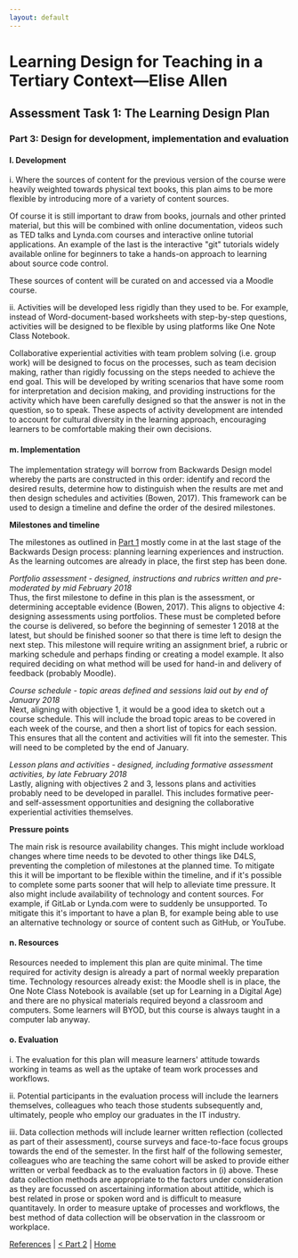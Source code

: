 ```yaml
---
layout: default
---
```

# Learning Design for Teaching in a Tertiary Context—Elise Allen
## Assessment Task 1: The Learning Design Plan

### Part 3: Design for development, implementation and evaluation

#### l. Development
i. Where the sources of content for the previous version of the course were heavily weighted towards physical text books, this plan aims to be more flexible by introducing more of a variety of content sources. 

Of course it is still important to draw from books, journals and other printed material, but this will be combined with online documentation, videos such as TED talks and Lynda.com courses and interactive online tutorial applications. An example of the last is the interactive "git" tutorials widely available online for beginners to take a hands-on approach to learning about source code control. 

These sources of content will be curated on and accessed via a Moodle course.

ii. Activities will be developed less rigidly than they used to be. For example, instead of Word-document-based worksheets with step-by-step questions, activities will be designed to be flexible by using platforms like One Note Class Notebook. 

Collaborative experiential activities with team problem solving (i.e. group work) will be designed to focus on the processes, such as team decision making, rather than rigidly focussing on the steps needed to achieve the end goal. This will be developed by writing scenarios that have some room for interpretation and decision making, and providing instructions for the activity which have been carefully designed so that the answer is not in the question, so to speak. These aspects of activity development are intended to account for cultural diversity in the learning approach, encouraging learners to be comfortable making their own decisions.

#### m. Implementation
The implementation strategy will borrow from Backwards Design model whereby the parts are constructed in this order: identify and record the desired results, determine how to distinguish when the results are met and then design schedules and activities (Bowen, 2017). This framework can be used to design a timeline and define the order of the desired milestones.

**Milestones and timeline**

The milestones as outlined in [Part 1](learning-design-plan-1.html) mostly come in at the last stage of the Backwards Design process: planning learning experiences and instruction. As the learning outcomes are already in place, the first step has been done. 

*Portfolio assessment - designed, instructions and rubrics written and pre-moderated by mid February 2018*  
Thus, the first milestone to define in this plan is the assessment, or determining acceptable evidence (Bowen, 2017). This aligns to objective 4: designing assessments using portfolios. These must be completed before the course is delivered, so before the beginning of semester 1 2018 at the latest, but should be finished sooner so that there is time left to design the next step. This milestone will require writing an assignment brief, a rubric or marking schedule and perhaps finding or creating a model example. It also required deciding on what method will be used for hand-in and delivery of feedback (probably Moodle).

*Course schedule - topic areas defined and sessions laid out by end of January 2018*  
Next, aligning with objective 1, it would be a good idea to sketch out a course schedule. This will include the broad topic areas to be covered in each week of the course, and then a short list of topics for each session. This ensures that all the content and activities will fit into the semester. This will need to be completed by the end of January.

*Lesson plans and activities - designed, including formative assessment activities, by late February 2018*  
Lastly, aligning with objectives 2 and 3, lessons plans and activities probably need to be developed in parallel. This includes formative peer- and self-assessment opportunities and designing the collaborative experiential activities themselves. 

**Pressure points**

The main risk is resource availability changes. This might include workload changes where time needs to be devoted to other things like D4LS, preventing the completion of milestones at the planned time. To mitigate this it will be important to be flexible within the timeline, and if it's possible to complete some parts sooner that will help to alleviate time pressure. It also might include availability of technology and content sources. For example, if GitLab or Lynda.com were to suddenly be unsupported. To mitigate this it's important to have a plan B, for example being able to use an alternative technology or source of content such as GitHub, or YouTube.

#### n. Resources
Resources needed to implement this plan are quite minimal. The time required for activity design is already a part of normal weekly preparation time. Technology resources already exist: the Moodle shell is in place, the One Note Class Notebook is available (set up for Learning in a Digital Age) and there are no physical materials required beyond a classroom and computers. Some learners will BYOD, but this course is always taught in a computer lab anyway.

#### o. Evaluation
i. The evaluation for this plan will measure learners' attitude towards working in teams as well as the uptake of team work processes and workflows.

ii. Potential participants in the evaluation process will include the learners themselves, colleagues who teach those students subsequently and, ultimately, people who employ our graduates in the IT industry.

iii. Data collection methods will include learner written reflection (collected as part of their assessment), course surveys and face-to-face focus groups towards the end of the semester. In the first half of the following semester, colleagues who are teaching the same cohort will be asked to provide either written or verbal feedback as to the evaluation factors in (i) above. These data collection methods are appropriate to the factors under consideration as they are focussed on ascertaining information about attitide, which is best related in prose or spoken word and is difficult to measure quantitavely. In order to measure uptake of processes and workflows, the best method of data collection will be observation in the classroom or workplace.

[References](ref.md) | [< Part 2](learning-design-plan-2.html) | [Home](index.html)
